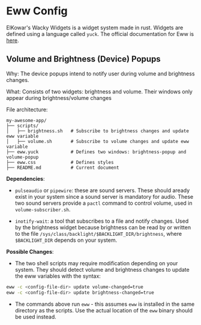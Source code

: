 # Eww Config

ElKowar's Wacky Widgets is a widget system made in rust. Widgets are defined using a language called `yuck`. The official documentation for Eww is [here](https://elkowar.github.io/eww/eww.html).

## Volume and Brightness (Device) Popups

Why: The device popups intend to notify user during volume and brightness changes.

What: Consists of two widgets: brightness and volume. Their windows only appear during brightness/volume changes

File architecture:
```
my-awesome-app/
├── scripts/
│   ├── brightness.sh   # Subscribe to brightness changes and update eww variable
│   ├── volume.sh       # Subscribe to volume changes and update eww variable
├── eww.yuck            # Defines two windows: brightness-popup and volume-popup
├── eww.css             # Defines styles
├── README.md           # Current document
```

**Dependencies**:
* `pulseaudio` or `pipewire`: these are sound servers. These should aready exist in your system since a sound server is mandatory for audio. These two sound servers provide a `pactl` command to control volume, used in `volume-subscriber.sh`. 

* `inotify-wait`: a tool that subscribes to a file and notify changes. Used by the brightness widget because brightness can be read by or written to the file `/sys/class/backlight/$BACKLIGHT_DIR/brightness`, where `$BACKLIGHT_DIR` depends on your system.

**Possible Changes**:
* The two shell scripts may require modification depending on your system. They should detect volume and brightness changes to update the eww variables with the syntax:
```bash
eww -c <config-file-dir> update volume-changed=true
eww -c <config-file-dir> update brightness-changed=true 
```

* The commands above run `eww` - this assumes `eww` is installed in the same directory as the scripts. Use the actual location of the `eww` binary should be used instead.